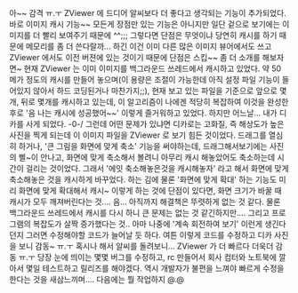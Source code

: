 아~~ 감격 ㅠ.ㅜ
ZViewer 에 드디어 알씨보다 더 좋다고 생각되는 기능이 추가되었다. 바로 이미지 캐시 기능~~ 모든게 장점만 있는 기능은 아니지만 일단 겉으로 보기에는 이미지를 더 빨리 보여주기 때문에 ^^;;; 그렇다면 단점은 무엇이냐 당연히 캐시를 하기 때문에 메모리를 좀 더 쓴다랄까... 하긴 이건 이미 다른 많은 이미지 뷰어에서도 쓰고 ZViewer 에서도 이전 버젼에 있는 것이기 때문에 단점은 스킵~~
좀 더 소개를 해보자면~
현재 ZViewer 는 이미 이미지를 백그라운드 쓰레드에서 캐시하고 있었다. 약 50 메가 정도의 캐시를 만들어 놓으며(이 용량은 조절이 가능한데 아직 설정 파일 기능이 들어있지 않아서 하드 코딩된거나 마찬가지;;), 현재 보고 있는 파일을 기준으로 앞으로 몇개, 뒤로 몇개를 캐시하고 있는데, 이 알고리즘이 나에겐 적당히 복잡하여 이것을 완성한 후로 '음 나는 캐시에 성공했어~~' 이렇게 즐거워하고 있었다.
하지만 어느날... 내가 디카를 사게 되었다. -0-/ 그런데 어떤 문제가 있냐면 디카로는 고화질, 즉 해상도가 높은 사진을 찍게 되는데 이 이미지 파일을 ZViewer 로 보기 힘든 것이었다. 드래그를 열심히 하거나, '큰 그림을 화면에 맞게 축소' 기능을 써야하는데, 드래그해서보기에는 사진의 삘~이 안나고, 화면에 맞게 축소해서 볼려니 아무리 캐시 해놓았어도 축소하는데 시간이 걸리는 것이었다.
그래서 '에잇 축소해놓은것을 캐시해놓자' 라고 해서 화면에 맞게 축소해놓은 것을 캐시하게 바꾸었다. 하는 김에 물론 '화면에 맞게 확대' 하는 기능도 미리 화면에 맞게 확대해서 캐시~
이렇게 하는 것에 단점이 있다면, 화면 크기가 바꿀 때 캐시가 모두 깨져버린다는 것.... 음... 아직까지 해결책은 뚜렷하게 없는 것 같다. 물론 백그라운드 쓰레드에서 캐시를 다시 하니 큰 문제는 없는 것 같긴하지만.... 그리고 프로그램의 복잡도가 살짝 증가했다는 것.. 아마 나중에 '계속 회전하여 보기' 이런게 생긴다던지 그러면 수정해야할 코드가 늘어날 듯 하다.
여튼 이렇게 코드를 수정하고 디카 사진을 보니 감동~ ㅠ.ㅜ 혹시나 해서 알씨를 돌려보니... ZViewer 가 더 빠르다 더욱더 감동 ㅠ.ㅜ
당장 눈에 띄이는 몇몇 버그를 수정하고, rc 만들어서 회사 컴터와 노트북에 깔아서 몇일 테스트하고 릴리즈를 해야겠다.
역시 개발자가 불편을 느껴야 빠르게 수정을 한다는 것을 새삼느끼며.... 다음에는 뭘 작업하지 @.@
